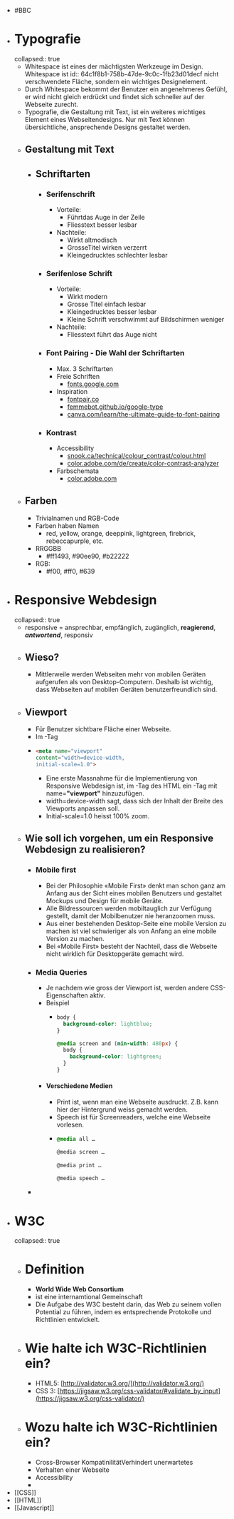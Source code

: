 - #BBC
- # Typografie
  collapsed:: true
	- Whitespace ist eines der mächtigsten Werkzeuge im Design. Whitespace ist
	  id:: 64c1f8b1-758b-47de-9c0c-1fb23d01decf
	  nicht verschwendete Fläche, sondern ein wichtiges Designelement.
	- Durch Whitespace bekommt der Benutzer ein angenehmeres Gefühl, er wird nicht gleich erdrückt und findet sich schneller auf der Webseite zurecht.
	- Typografie, die Gestaltung mit Text, ist ein weiteres wichtiges Element eines
	  Webseitendesigns. Nur mit Text können übersichtliche, ansprechende Designs
	  gestaltet werden.
	- ## Gestaltung mit Text
		- ## Schriftarten
			- ### Serifenschrift
				- Vorteile:
					- Führtdas Auge in der Zeile
					- Fliesstext besser lesbar
				- Nachteile:
					- Wirkt altmodisch
					- GrosseTitel wirken verzerrt
					- Kleingedrucktes schlechter lesbar
			- ### Serifenlose Schrift
				- Vorteile:
					- Wirkt modern
					- Grosse Titel einfach lesbar
					- Kleingedrucktes besser lesbar
					- Kleine Schrift verschwimmt auf Bildschirmen weniger
				- Nachteile:
					- Fliesstext führt das Auge nicht
			- ### Font Pairing - Die Wahl der Schriftarten
				- Max. 3 Schriftarten
				- Freie Schriften
					- [fonts.google.com](https://fonts.google.com/)
				- Inspiration[](https://fonts.google.com/)
					- [fontpair.co](http://fontpair.co/)
					- [femmebot.github.io/](https://femmebot.github.io/google-type/)[google](https://femmebot.github.io/google-type/)[-type](https://femmebot.github.io/google-type/)
					- [canva.com/](https://www.canva.com/learn/the-ultimate-guide-to-font-pairing/)[learn](https://www.canva.com/learn/the-ultimate-guide-to-font-pairing/)[/](https://www.canva.com/learn/the-ultimate-guide-to-font-pairing/)[the](https://www.canva.com/learn/the-ultimate-guide-to-font-pairing/)[-ultimate-](https://www.canva.com/learn/the-ultimate-guide-to-font-pairing/)[guide](https://www.canva.com/learn/the-ultimate-guide-to-font-pairing/)[-](https://www.canva.com/learn/the-ultimate-guide-to-font-pairing/)[to](https://www.canva.com/learn/the-ultimate-guide-to-font-pairing/)[-font-pairing](https://www.canva.com/learn/the-ultimate-guide-to-font-pairing/)
			- ### Kontrast
				- Accessibility
					- [snook.ca/](https://snook.ca/technical/colour_contrast/colour.html)[technical](https://snook.ca/technical/colour_contrast/colour.html)[/](https://snook.ca/technical/colour_contrast/colour.html)[colour_contrast](https://snook.ca/technical/colour_contrast/colour.html)[/colour.html](https://snook.ca/technical/colour_contrast/colour.html)
					- [color.adobe.com/de/](https://color.adobe.com/de/create/color-contrast-analyzer)[create](https://color.adobe.com/de/create/color-contrast-analyzer)[/color-](https://color.adobe.com/de/create/color-contrast-analyzer)[contrast](https://color.adobe.com/de/create/color-contrast-analyzer)[-](https://color.adobe.com/de/create/color-contrast-analyzer)[analyzer](https://color.adobe.com/de/create/color-contrast-analyzer)
				- Farbschemata
					- [color.adobe.com](https://color.adobe.com/)
	- ## Farben
		- Trivialnamen und RGB-Code
		- Farben haben Namen
			- red, yellow, orange, deeppink, lightgreen, firebrick, rebeccapurple, etc.
		- RRGGBB
			- #ff1493, #90ee90, #b22222
		- RGB:
			- #f00, #ff0, #639
- # Responsive Webdesign
  collapsed:: true
	- responsive = ansprechbar, empfänglich, zugänglich, **reagierend**, ***antwortend***, responsiv
	- ## Wieso?
		- Mittlerweile werden Webseiten mehr von mobilen Geräten aufgerufen als von Desktop-Computern. Deshalb ist wichtig, dass Webseiten auf mobilen Geräten benutzerfreundlich sind.
	- ## Viewport
		- Für Benutzer sichtbare Fläche einer Webseite.
		- Im <head>-Tag
		- ```html
		  <meta name="viewport"
		  content="width=device-width, 
		  initial-scale=1.0">
		  ```
			- Eine erste Massnahme für die Implementierung von Responsive Webdesign ist, im <head>-Tag des HTML ein <meta>-Tag mit name=**"**viewport**"** hinzuzufügen.
			- width=device-width sagt, dass sich der Inhalt der Breite des Viewports anpassen soll.
			- Initial-scale=1.0 heisst 100% zoom.
	- ## Wie soll ich vorgehen, um ein Responsive Webdesign zu realisieren?
		- ### Mobile first
			- Bei der Philosophie «Mobile First» denkt man schon ganz am Anfang aus der Sicht eines
			  mobilen Benutzers und gestaltet Mockups und Design für mobile Geräte.
			- Alle Bildressourcen werden mobiltauglich zur Verfügung gestellt, damit der Mobilbenutzer nie heranzoomen muss.
			- Aus einer bestehenden Desktop-Seite eine mobile Version zu machen ist viel
			  schwieriger als von Anfang an eine mobile Version zu machen.
			- Bei «Mobile First» besteht der Nachteil, dass die Webseite nicht wirklich für
			  Desktopgeräte gemacht wird.
		- ### Media Queries
			- Je nachdem wie gross der Viewport ist, werden andere CSS-Eigenschaften aktiv.
			- Beispiel
				- ```css
				  body {
				    background-color: lightblue;
				  }
				  
				  @media screen and (min-width: 480px) {
				    body {
				      background-color: lightgreen;
				    }
				  }
				  
				  ```
			- #### Verschiedene Medien
				- Print ist, wenn man eine Webseite ausdruckt. Z.B. kann hier der Hintergrund weiss gemacht werden.
				- Speech ist für Screenreaders, welche eine Webseite vorlesen.
				- ```css
				  @media all …
				  
				  @media screen …
				    
				  @media print …
				    
				  @media speech …
				  
				  ```
		-
- # W3C
  collapsed:: true
	- # Definition
		- **World Wide Web Consortium**
		- ist eine internamtional Gemeinschaft
		- Die Aufgabe des W3C besteht darin, das Web zu seinem vollen Potential zu führen, indem es entsprechende Protokolle und Richtlinien entwickelt.
	- # Wie halte ich W3C-Richtlinien ein?
		- HTML5: [http://validator.w3.org/](http://validator.w3.org/)
		- CSS 3: [https://jigsaw.w3.org/css-validator/#validate_by_input](https://jigsaw.w3.org/css-validator/)
	- # Wozu halte ich W3C-Richtlinien ein?
		- Cross-Browser KompatinilitätVerhindert unerwartetes
		- Verhalten einer Webseite
		- Accessibility
		-
- [[CSS]]
- [[HTML]]
- [[Javascript]]